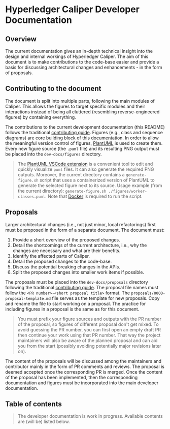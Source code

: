 # Hyperledger Caliper Developer Documentation

## Overview

The current documentation gives an in-depth technical insight into the design and internal workings of Hyperledger Caliper. The aim of this document is to make contributions to the code-base easier and provide a basis for discussing architectural changes and enhancements - in the form of proposals.

## Contributing to the document

The document is split into multiple parts, following the main modules of Caliper. This allows the figures to target specific modules and their interactions instead of being all cluttered (resembling reverse-engineered figures) by containing everything.

The contributions to the current development documentation (this README) follows the traditional [contributing guide](./../CONTRIBUTING.md). Figures (e.g., class and sequence diagrams) are core building block of this documentation. In order to allow the meaningful version control of figures, [PlantUML](https://plantuml.com/) is used to create them. Every new figure source (the `.puml` file) and its resulting PNG output must be placed into the `dev-docs/figures` directory. 

> The [PlantUML VSCode extension](https://marketplace.visualstudio.com/items?itemName=jebbs.plantuml) is a convenient tool to edit and quickly visualize `puml` files. It can also generate the required PNG outputs. Moreover, the current directory contains a `generate-figure.sh` script that uses a containerized version of PlantUML to generate the selected figure next to its source. Usage example (from the current directory): `generate-figure.sh ./figures/worker-classes.puml`. Note that [Docker](https://docs.docker.com/engine/install/) is required to run the script.

## Proposals

Larger architectural changes (i.e., not just minor, local refactorings) first must be proposed in the form of a separate document. The document must: 
1. Provide a short overview of the proposed changes.
1. Detail the shortcomings of the current architecture, i.e., why the changes are necessary and what are their benefits.
1. Identify the affected parts of Caliper.
1. Detail the proposed changes to the code-base.
1. Discuss the potential breaking changes in the APIs.
1. Split the proposed changes into smaller work items if possible.

The proposals must be placed into the `dev-docs/proposals` directory following the traditional [contributing guide](./../CONTRIBUTING.md). The proposal file names must follow the `<PR number>-<short proposal title>` format. The `proposals/0000-proposal-template.md` file serves as the template for new proposals. Copy and rename the file to start working on a proposal. The practice for including figures in a proposal is the same as for this document. 

> You must prefix your figure sources and outputs with the PR number of the proposal, so figures of different proposal don't get mixed. To avoid guessing the PR number, you can first open an empty draft PR then continue your work using that PR number. That way the project maintainers will also be aware of the planned proposal and can aid you from the start (possibly avoiding potentially major revisions later on).

The content of the proposals will be discussed among the maintainers and contributor mainly in the form of PR comments and reviews. The proposal is deemed accepted once the corresponding PR is merged. Once the content of the proposal has been implemented, then the corresponding documentation and figures must be incorporated into the main developer documentation.

## Table of contents

> The developer documentation is work in progress. Available contents are (will be) listed below.
